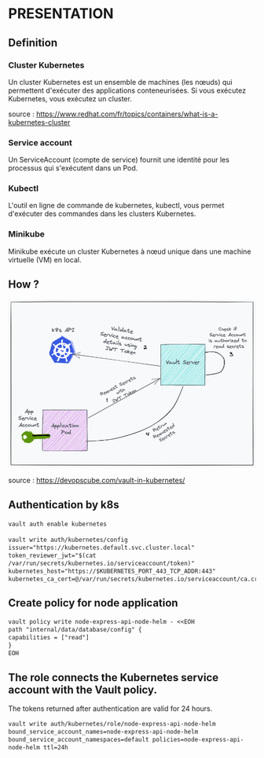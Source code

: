 # PRESENTATION


## Definition

### Cluster Kubernetes

Un cluster Kubernetes est un ensemble de machines (les nœuds) qui permettent d'exécuter des applications conteneurisées. Si vous exécutez Kubernetes, vous exécutez un cluster.

source : https://www.redhat.com/fr/topics/containers/what-is-a-kubernetes-cluster

### Service account

Un ServiceAccount (compte de service) fournit une identité pour les processus qui s'exécutent dans un Pod.

### Kubectl

L'outil en ligne de commande de kubernetes, kubectl, vous permet d'exécuter des commandes dans les clusters Kubernetes.

### Minikube

Minikube exécute un cluster Kubernetes à nœud unique dans une machine virtuelle (VM) en local.

## How ?

![Secrets engine](vault-k8s-service-account.png)

source : https://devopscube.com/vault-in-kubernetes/


## Authentication by k8s

    vault auth enable kubernetes

    vault write auth/kubernetes/config issuer="https://kubernetes.default.svc.cluster.local" token_reviewer_jwt="$(cat /var/run/secrets/kubernetes.io/serviceaccount/token)" kubernetes_host="https://$KUBERNETES_PORT_443_TCP_ADDR:443" kubernetes_ca_cert=@/var/run/secrets/kubernetes.io/serviceaccount/ca.crt


## Create policy for node application

    vault policy write node-express-api-node-helm - <<EOH
    path "internal/data/database/config" {
    capabilities = ["read"]
    }
    EOH

## The role connects the Kubernetes service account with the Vault policy.

The tokens returned after authentication are valid for 24 hours.

    vault write auth/kubernetes/role/node-express-api-node-helm bound_service_account_names=node-express-api-node-helm bound_service_account_namespaces=default policies=node-express-api-node-helm ttl=24h


